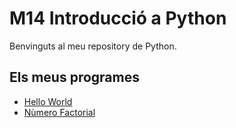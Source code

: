 # M14 Introducció a Python

Benvinguts al meu repository de Python.

## Els meus programes

- [Hello World](hello_world.py)
- [Nùmero Factorial](factorial.py)
